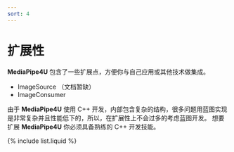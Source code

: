 ```yaml
---
sort: 4
---
```

# 扩展性

**MediaPipe4U** 包含了一些扩展点，方便你与自己应用或其他技术做集成。 

- ImageSource  （文档暂缺）
- ImageConsumer  

由于 **MediaPipe4U** 使用 C++ 开发，内部包含复杂的结构，很多问题用蓝图实现是非常复杂并且性能低下的，所以，在扩展性上不会过多的考虑蓝图开发。
想要扩展 **MediaPipe4U** 你必须具备熟练的 C++ 开发技能。

{% include list.liquid %}